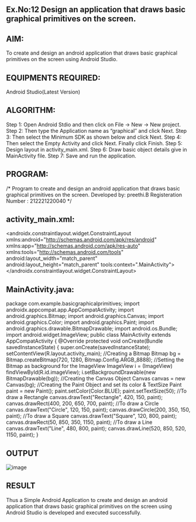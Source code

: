 ## Ex.No:12 Design an application that draws basic graphical primitives on the screen.
## AIM:
To create and design an android application that draws basic graphical primitives on the screen using Android Studio.
## EQUIPMENTS REQUIRED:
Android Studio(Latest Version)
## ALGORITHM:
Step 1: Open Android Stdio and then click on File -> New -> New project.
Step 2: Then type the Application name as “graphical″ and click Next.
Step 3: Then select the Minimum SDK as shown below and click Next.
Step 4: Then select the Empty Activity and click Next. Finally click Finish.
Step 5: Design layout in activity_main.xml.
Step 6: Draw basic object details give in MainActivity file.
Step 7: Save and run the application.
## PROGRAM:
/*
Program to create and design an android application that draws basic graphical primitives on the screen.
Developed by: preethi.B
Registeration Number : 212221220040
*/
## activity_main.xml:
<?xml version="1.0" encoding="utf-8"?>
<androidx.constraintlayout.widget.ConstraintLayout xmlns:android="http://schemas.android.com/apk/res/android"
    xmlns:app="http://schemas.android.com/apk/res-auto"
    xmlns:tools="http://schemas.android.com/tools"
    android:layout_width="match_parent"
    android:layout_height="match_parent"
    tools:context=".MainActivity">
<ImageView
        android:id="@+id/imageView"
        android:layout_width="413dp"
        android:layout_height="736dp"
        android:contentDescription="@string/nothing"
        app:layout_constraintBottom_toBottomOf="parent"
        app:layout_constraintEnd_toEndOf="parent"
        app:layout_constraintHorizontal_bias="1.0"
        app:layout_constraintStart_toStartOf="parent"
        app:layout_constraintTop_toTopOf="parent"
        app:layout_constraintVertical_bias="0.0" />
</androidx.constraintlayout.widget.ConstraintLayout>
## MainActivity.java:
package com.example.basicgraphicalprimitives;
import androidx.appcompat.app.AppCompatActivity;
import android.graphics.Bitmap;
import android.graphics.Canvas;
import android.graphics.Color;
import android.graphics.Paint;
import android.graphics.drawable.BitmapDrawable;
import android.os.Bundle;
import android.widget.ImageView;
public class MainActivity extends AppCompatActivity {
@Override
    protected void onCreate(Bundle savedInstanceState) {
        super.onCreate(savedInstanceState);
        setContentView(R.layout.activity_main);
//Creating a Bitmap
        Bitmap bg = Bitmap.createBitmap(720, 1280, Bitmap.Config.ARGB_8888);
//Setting the Bitmap as background for the ImageView
        ImageView i = (ImageView) findViewById(R.id.imageView);
        i.setBackgroundDrawable(new BitmapDrawable(bg));
//Creating the Canvas Object
        Canvas canvas = new Canvas(bg);
//Creating the Paint Object and set its color & TextSize
        Paint paint = new Paint();
        paint.setColor(Color.BLUE);
        paint.setTextSize(50);
//To draw a Rectangle
        canvas.drawText("Rectangle", 420, 150, paint);
        canvas.drawRect(400, 200, 650, 700, paint);
//To draw a Circle
        canvas.drawText("Circle", 120, 150, paint);
        canvas.drawCircle(200, 350, 150, paint);
//To draw a Square
        canvas.drawText("Square", 120, 800, paint);
        canvas.drawRect(50, 850, 350, 1150, paint);
//To draw a Line
        canvas.drawText("Line", 480, 800, paint);
        canvas.drawLine(520, 850, 520, 1150, paint);
}
## OUTPUT
![image](https://github.com/PREETHI-B0/Mobile-Application-Development/assets/136311079/48afff8e-def6-43b8-ac98-c6723cdc299a)
## RESULT
Thus a Simple Android Application to create and design an android application that draws basic graphical primitives on the screen using Android Studio is developed and executed successfully.
